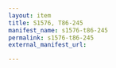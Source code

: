 ```yaml
---
layout: item
title: S1576, T86-245
manifest_name: s1576-t86-245
permalink: s1576-t86-245
external_manifest_url: 

---
```

<!-- Add an essay or interpretive material below this line,
using HTML or markdown.  Do not modify this file above this line -->

